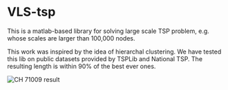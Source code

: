 # VLS-tsp

This is a matlab-based library for solving large scale TSP problem, e.g. whose scales are larger than 100,000 nodes.

This work was inspired by the idea of hierarchal clustering. We have tested this lib on public datasets provided by TSPLib and National TSP. The resulting length is within 90% of the best ever ones.

![CH 71009 result](/home/cunyuan/code/m/tsp/test/fig/ch71009-13pct.jpg)